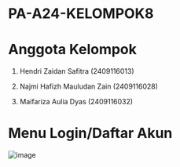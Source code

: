 # PA-A24-KELOMPOK8
# Anggota Kelompok

1. Hendri Zaidan Safitra (2409116013)

2. Najmi Hafizh Mauludan Zain (2409116028)

3. Maifariza Aulia Dyas (2409116032)

# Menu Login/Daftar Akun

![image](https://github.com/user-attachments/assets/2556db51-8fe8-4134-a6af-ff324caeb1fa)
